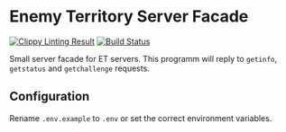 # Enemy Territory Server Facade

[![Clippy Linting Result](https://clippy.bashy.io/github/belst/facade-rs/master/badge.svg)](https://clippy.bashy.io/github/belst/facade-rs/master/log) [![Build Status](https://travis-ci.org/belst/facade-rs.svg?branch=master)](https://travis-ci.org/belst/facade-rs)

Small server facade for ET servers. This programm will reply to `getinfo`, `getstatus` and `getchallenge` requests.

## Configuration
Rename `.env.example` to `.env` or set the correct environment variables.
